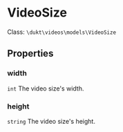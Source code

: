 # VideoSize

Class: `\dukt\videos\models\VideoSize`

## Properties

### width
`int` The video size's width.

### height
`string` The video size's height.